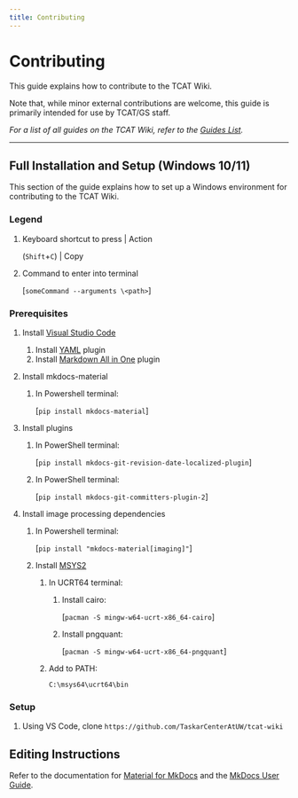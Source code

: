 ```yaml
---
title: Contributing
---
```


# Contributing

This guide explains how to contribute to the TCAT Wiki.

Note that, while minor external contributions are welcome, this guide is primarily intended for use by TCAT/GS staff.

_For a list of all guides on the TCAT Wiki, refer to the [Guides List](index.md)._

---

## Full Installation and Setup (Windows 10/11)

This section of the guide explains how to set up a Windows environment for contributing to the TCAT Wiki.

### Legend

1. Keyboard shortcut to press | Action

   (`Shift`+`C`) | Copy

2. Command to enter into terminal

   [`someCommand --arguments \<path>`]

### Prerequisites

1. Install [Visual Studio Code](https://code.visualstudio.com/)

   1. Install [YAML](https://marketplace.visualstudio.com/items?itemName=redhat.vscode-yaml) plugin
   2. Install [Markdown All in One](https://marketplace.visualstudio.com/items?itemName=yzhang.markdown-all-in-one) plugin

2. Install mkdocs-material

   1. In Powershell terminal:

      [`pip install mkdocs-material`]

3. Install plugins

   1. In PowerShell terminal:

      [`pip install mkdocs-git-revision-date-localized-plugin`]

   1. In PowerShell terminal:

      [`pip install mkdocs-git-committers-plugin-2`]

4. Install image processing dependencies

   1. In Powershell terminal:

      [`pip install "mkdocs-material[imaging]"`]

   2. Install [MSYS2](https://www.msys2.org/)

      1. In UCRT64 terminal:

         1. Install cairo:

            [`pacman -S mingw-w64-ucrt-x86_64-cairo`]

         2. Install pngquant:

            [`pacman -S mingw-w64-ucrt-x86_64-pngquant`]

      2. Add to PATH:

         `C:\msys64\ucrt64\bin`

### Setup

1. Using VS Code, clone `https://github.com/TaskarCenterAtUW/tcat-wiki`

## Editing Instructions

Refer to the documentation for [Material for MkDocs](https://squidfunk.github.io/mkdocs-material/) and the [MkDocs User Guide](https://www.mkdocs.org/user-guide/).
